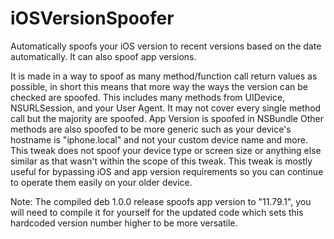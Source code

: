 # iOSVersionSpoofer
 Automatically spoofs your iOS version to recent versions based on the date automatically. It can also spoof app versions.

 It is made in a way to spoof as many method/function call return values as possible, in short this means that more way the ways the version can be checked are spoofed.
 This includes many methods from UIDevice, NSURLSession, and your User Agent.
 It may not cover every single method call but the majority are spoofed.
 App Version is spoofed in NSBundle
 Other methods are also spoofed to be more generic such as your device's hostname is "iphone.local" and not your custom device name and more.
 This tweak does not spoof your device type or screen size or anything else similar as that wasn't within the scope of this tweak.
 This tweak is mostly useful for bypassing iOS and app version requirements so you can continue to operate them easily on your older device.

 Note: The compiled deb 1.0.0 release spoofs app version to "11.79.1", you will need to compile it for yourself for the updated code which sets this hardcoded version number higher to be more versatile.
